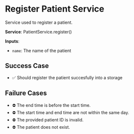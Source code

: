 # Register Patient Service

Service used to register a patient.

**Service**: PatientService.register()

**Inputs**:

- `name`: The name of the patient
## Success Case

- ✅ Should register the patient succesfully into a storage

## Failure Cases

- ⛔ The end time is before the start time.
- ⛔ The start time and end time are not within the same day.
- ⛔ The provided patient ID is invalid.
- ⛔ The patient does not exist.